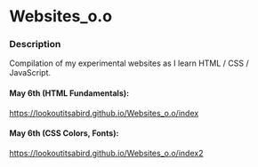 # Websites_o.o
### Description
Compilation of my experimental websites as I learn HTML / CSS / JavaScript.
#### May 6th (HTML Fundamentals):
https://lookoutitsabird.github.io/Websites_o.o/index
#### May 6th (CSS Colors, Fonts):
https://lookoutitsabird.github.io/Websites_o.o/index2
